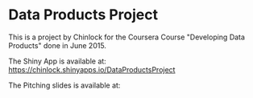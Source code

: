 # Data Products Project

This is a project by Chinlock for the Coursera Course "Developing Data Products" done in June 2015.

The Shiny App is available at: https://chinlock.shinyapps.io/DataProductsProject

The Pitching slides is available at: 
